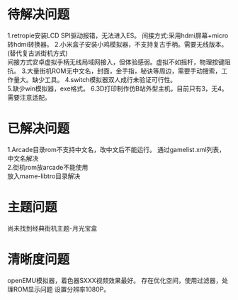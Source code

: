 # 待解决问题
1.retropie安装LCD SPI驱动报错，无法进入ES。 
间接方式:采用hdmi屏幕+micro转hdmi转换器。
2.小米盒子安装小鸡模拟器，不支持复古手柄。需要无线版本。(替代复古派街机方式)  
间接方式安卓虚拟手柄无线局域网接入，但体验感弱。虚拟不如摇杆，物理按键阻抗。 
3.大量街机ROM无中文名，封面，金手指，秘诀等周边，需要手动搜索，工作量大。缺少工具。 
4.switch模拟器双人成行未验证可行性。   
5.缺少win模拟器，exe格式。 
6.3D打印制作仿B站外型主机，目前只有3，无4。需要注意适配。

# 已解决问题
1.Arcade目录rom不支持中文名，改中文后不能运行。
通过gamelist.xml列表，中文名解决  
2.街机rom放arcade不能使用  
放入mame-libtro目录解决

# 主题问题
尚未找到经典街机主题-月光宝盒  


# 清晰度问题
openEMU模拟器，着色器SXXX视频效果最好。
存在优化空间，使用过滤器，处理ROM显示问题
设置分辨率1080P。


